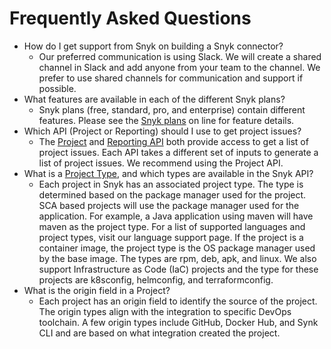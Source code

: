 # Frequently Asked Questions

* How do I get support from Snyk on building a Snyk connector?
  * Our preferred communication is using Slack. We will create a shared channel in Slack and add anyone from your team to the channel. We prefer to use shared channels for communication and support if possible.
* What features are available in each of the different Snyk plans?
  * Snyk plans \(free, standard, pro, and enterprise\) contain different features. Please see the [Snyk plans](https://snyk.io/plans/) on line for feature details.
* Which API \(Project or Reporting\) should I use to get project issues?
  * The [Project](https://snyk.docs.apiary.io/#reference/projects) and [Reporting API](https://snyk.docs.apiary.io/#reference/reporting-api) both provide access to get a list of project issues. Each API takes a different set of inputs to generate a list of project issues. We recommend using the Project API.
* What is a [Project Type](https://snyk.docs.apiary.io/#reference/projects/retrieve-a-single-project), and which types are available in the Snyk API?
  * Each project in Snyk has an associated project type. The type is determined based on the package manager used for the project. SCA based projects will use the package manager used for the application. For example, a Java application using maven will have maven as the project type. For a list of supported languages and project types, visit our language support page. If the project is a container image, the project type is the OS package manager used by the base image. The types are rpm, deb, apk, and linux. We also support Infrastructure as Code \(IaC\) projects and the type for these projects are k8sconfig, helmconfig, and terraformconfig.
* What is the origin field in a Project?
  * Each project has an origin field to identify the source of the project. The origin types align with the integration to specific DevOps toolchain. A few origin types include GitHub, Docker Hub, and Synk CLI and are based on what integration created the project.

